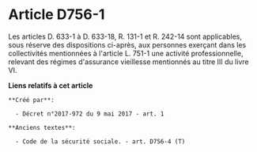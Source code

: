 # Article D756-1

Les articles D. 633-1 à D. 633-18, R. 131-1 et R. 242-14 sont applicables, sous réserve des dispositions ci-après, aux
personnes exerçant dans les collectivités mentionnées à l'article L. 751-1 une activité professionnelle, relevant des régimes
d'assurance vieillesse mentionnés au titre III du livre VI.

**Liens relatifs à cet article**

	**Créé par**:

	  - Décret n°2017-972 du 9 mai 2017 - art. 1

	**Anciens textes**:

	  - Code de la sécurité sociale. - art. D756-4 (T)
